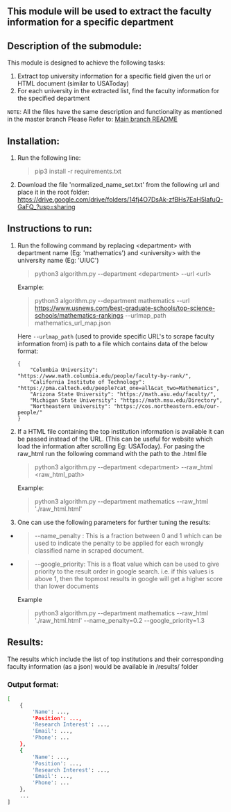 ## This module will be used to extract the faculty information for a specific department

## Description of the submodule:
This module is designed to achieve the following tasks:
1. Extract top university information for a specific field given the url or HTML document (similar to USAToday)
2. For each university in the extracted list, find the faculty information for the specified department

`NOTE`: All the files have the same description and functionality as mentioned in the master branch
Please Refer to: [Main branch README](https://github.com/Forward-UIUC-2021F/juefei-chen-education-today/blob/main/README.md#algorithmic-design-for-scraping-faculty-information)

## Installation:

1. Run the following line:
    > pip3 install -r requirements.txt

2. Download the file 'normalized_name_set.txt' from the following url and place it in the root folder:
https://drive.google.com/drive/folders/14fj4O7DsAk-zfBHs7EaH5IafuQ-GaFQ_?usp=sharing

## Instructions to run:

1. Run the following command by replacing \<department\> with department name (Eg: 'mathematics') and \<university\> with the university name (Eg: 'UIUC')
    >  python3 algorithm.py --department \<department> --url \<url>

    Example:
    >  python3 algorithm.py --department mathematics --url https://www.usnews.com/best-graduate-schools/top-science-schools/mathematics-rankings --urlmap_path mathematics_url_map.json

    Here ```--urlmap_path``` (used to provide specific URL's to scrape faculty information from) is path to a file which contains data of the below format:
    ```
    {
        "Columbia University": "https://www.math.columbia.edu/people/faculty-by-rank/",
        "California Institute of Technology": "https://pma.caltech.edu/people?cat_one=all&cat_two=Mathematics",
        "Arizona State University": "https://math.asu.edu/faculty/",
        "Michigan State University": "https://math.msu.edu/Directory",
        "Northeastern University": "https://cos.northeastern.edu/our-people/"
    }
    ```

2. If a HTML file containing the top institution information is available it can be passed instead of the URL. (This can be useful for website which load the information after scrolling Eg: USAToday). For pasing the raw_html run the following command with the path to the .html file

    >  python3 algorithm.py --department \<department> --raw_html \<raw_html_path>
    
    Example:
    >  python3 algorithm.py --department mathematics --raw_html './raw_html.html'

3. One can use the following parameters for further tuning the results:
- > --name_penalty : This is a fraction between 0 and 1 which can be used to indicate the penalty to be applied for each wrongly classified name in scraped document.

- > --google_priority: This is a float value which can be used to give priority to the result order in google search. i.e. if this values is above 1, then the topmost results in google will get a higher score than lower documents

    Example
    > python3 algorithm.py --department mathematics --raw_html './raw_html.html' --name_penalty=0.2 --google_priority=1.3

## Results:
The results which include the list of top institutions and their corresponding faculty information (as a json) would be available in /results/ folder

### Output format:


```bash
[
	{
		'Name': ...,
		'Position': ...,
		'Research Interest': ...,
		'Email': ...,
		'Phone': ...
	},
	{
		'Name': ...,
		'Position': ...,
		'Research Interest': ...,
		'Email': ...,
		'Phone': ...
	},
	...
]
```